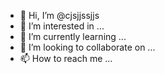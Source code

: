 - 👋 Hi, I’m @cjsjjssjjs
- 👀 I’m interested in ...
- 🌱 I’m currently learning ...
- 💞️ I’m looking to collaborate on ...
- 📫 How to reach me ...

<!---
cjsjjssjjs/cjsjjssjjs is a ✨ special ✨ repository because its `README.md` (this file) appears on your GitHub profile.
You can click the Preview link to take a look at your changes.
--->
